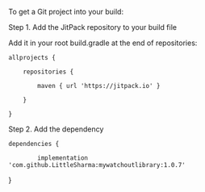 To get a Git project into your build:

Step 1. Add the JitPack repository to your build file

Add it in your root build.gradle at the end of repositories:

	allprojects {
  
		repositories {
    
			maven { url 'https://jitpack.io' }
      
		}
    
	}
Step 2. Add the dependency

	dependencies {
  
	        implementation 'com.github.LittleSharma:mywatchoutlibrary:1.0.7'    
  }
  

